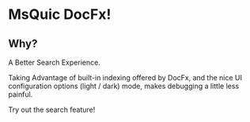 # MsQuic DocFx!

## Why?

A Better Search Experience.

Taking Advantage of built-in indexing offered by DocFx,
and the nice UI configuration options (light / dark) mode,
makes debugging a little less painful.

Try out the search feature!
